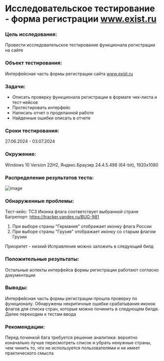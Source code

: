 # Исследовательское тестирование - форма регистрации www.exist.ru				

### Цель исследования:	
Провести исследовательское тестирование функционала регистрации на сайте

### Объект тестирования:	
Интерфейсная часть формы регистрации сайта www.exist.ru

### Задачи:	
- Описать проверку функционала регистрации в формате чек-листа и тест-кейсов
- Протестировать интерфейс
- Написать отчет о проделанной работе
- Найденные ошибки описать в отчете
   
### Сроки тестирования:
27.06.2024 - 03.07.2024

### Окружение:	
Windows 10 Version 22H2, Яндекс.Браузер 24.4.5.498 (64-bit), 1920х1080

### Распределение результатов теста:
![image](https://github.com/koroleva-qa/portfolio/assets/174460709/952492c0-b5da-45bf-996c-8000aedf4b26)

### Обнаруженные проблемы:	
Тест-кейс: TC3 Иконка флага соответствует выбранной стране
Багрепорт: https://tracker.yandex.ru/BUG-981

1. При выборе страны "Германия" отображает иконку флага России
2. При выборе страны "Грузия" отображает иконку со старым флагом Грузии

Приоритет - низкий
Исправление можно заложить в следующий билд

### Положительные результаты:	
Остальные аспекты интерфейса формы регистрации работают согласно документации

### Выводы:	
Интерфейсная часть формы регистрации прошла проверку по функционалу.
Обнаружены некритичные ошибки срабатывания иконок флагов для списка стран, которые можно починить в следующем билде. Далее переходим к тестам ввода

### Рекомендации:	
Перед починкой бага требуется решение аналитика: вероятно изначально лучше пересмотреть список и убрать ненужные страны, чем чинить то, что не используется пользователями и не имеет практического смысла



